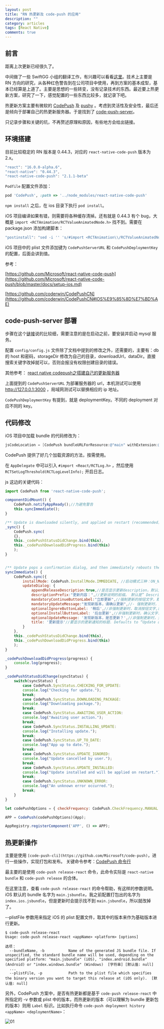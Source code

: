 ```yaml
---
layout: post
title: "RN 热更新及 code-push 的应用"
description: ""
category: articles
tags: [React Native]
comments: true
---
```


## 前言

距离上次更新已经很久了。

中间做了一些 SwiftGG 小组的翻译工作，有兴趣可以看看[这里](http://swift.gg/archives/)。技术上主要是 RN 方向的研究，从各种红色警告到在公司项目中使用，再到方案的基本成型，基本已经算是上道了。主要是思想的一些转变，没有记录技术的东西。最近要上热更新方案，研究了一下，感觉配置的一些东西比较多，就记录下吧。

热更新方案主要有微软的 [CodePush](https://microsoft.github.io/code-push/) 及 [pushy](http://update.reactnative.cn/home) 。考虑到灵活性及安全性，最后还是倾向于部署自己的热更新服务器。于是找到了 [code-push-server](https://github.com/lisong/code-push-server)。

只记录步骤和关键的坑，不再赘述原理和原因，有些地方会给出链接。

## 环境搭建

目前比较稳定的 RN 版本是 0.44.3，对应的 `react-native-code-push` 版本为 2.x。

```javascript
"react": "16.0.0-alpha.6",
"react-native": "0.44.3",
"react-native-code-push": "2.1.1-beta"
```

`Podfile` 配置文件添加：

```ruby
pod 'CodePush', :path => '../node_modules/react-native-code-push'
```

`npm install` 之后，在 ios 目录下执行 `pod install`。

iOS 项目编译如果有错，则需要将各种缓存清掉。还有就是 0.44.3 有个 bug，大概是 `import <RCTAnimation/RCTValueAnimatedNode.h>` 找不到。需要在 package.json 添加构建脚本：

```javascript
"postinstall": "sed -i '' 's/#import <RCTAnimation\\/RCTValueAnimatedNode.h>/#import \"RCTValueAnimatedNode.h\"/' ./node_modules/react-native/Libraries/NativeAnimation/RCTNativeAnimatedNodesManager.h",
```

iOS 项目中的 plist 文件添加键为 `CodePushServerURL` 和 `CodePushDeploymentKey` 的配置，后面会讲到值。

参考：

[https://github.com/Microsoft/react-native-code-push](https://github.com/Microsoft/react-native-code-push/blob/master/docs/setup-ios.md)

[https://github.com/coderwin/CodePushCN](https://github.com/coderwin/CodePushCN#IOS%E9%85%8D%E7%BD%AE)

## code-push-server 部署

步骤在这个[链接](https://github.com/lisong/code-push-server#install-from-npm-package)说的比较细，需要注意的是在启动之前，要安装并启动 mysql 服务。

配置 `config/config.js` 文件除了文档中提到的修改之外，还需要的，主要有：db 的 host 和密码，storageDir 修改为自己的目录，downloadUrl，dataDir。直接搜索关键字改掉就可以，否则会报没有权限创建目录的错误。

其他参考：
[react native codepush之搭建自己的更新服务器](http://www.jianshu.com/p/eb7fdee307dc)

上面提到的 `CodePushServerURL` 为部署服务器的 url，本机测试可以使用 http://127.0.0.1:3000 ，局域网测试可以替换相应的 ip 地址。

`CodePushDeploymentKey` 有提到，就是 deploymentKey。不同的 deployment 对应不同的 key。

## 代码修改

iOS 项目中加载 bundle 的代码修改为：

```objective-c
jsCodeLocation = [CodePush bundleURLForResource:@"main" withExtension:@"jsbundle" subdirectory:@"bundle"];
```

CodePush 提供了好几个加载资源的方法，按需使用。

在 `AppDelegate` 中可以引入 `#import <React/RCTLog.h>` ，然后使用 `RCTSetLogThreshold(RCTLogLevelInfo);` 开启日志。

js 这边的关键代码：

```javascript
import CodePush from 'react-native-code-push';

componentDidMount() {
    CodePush.notifyAppReady();//为避免警告
    this.syncImmediate();
}

/** Update is downloaded silently, and applied on restart (recommended) */
_sync() {
    CodePush.sync(
    {},
    this._codePushStatusDidChange.bind(this),
    this._codePushDownloadDidProgress.bind(this)
    );
}


/** Update pops a confirmation dialog, and then immediately reboots the app */
syncImmediate() {
    CodePush.sync({
        installMode: CodePush.InstallMode.IMMEDIATE, //启动模式三种：ON_NEXT_RESUME、ON_NEXT_RESTART、IMMEDIATE
        updateDialog: {
            appendReleaseDescription:true,//是否显示更新description，默认为false
            descriptionPrefix:"更新内容：",//更新说明的前缀。 默认是” Description:
            mandatoryContinueButtonLabel:"立即更新",//强制更新的按钮文字，默认为continue
            mandatoryUpdateMessage:"发现新版本，请确认更新",//- 强制更新时，更新通知. Defaults to “An update is available that must be installed.”.
            optionalIgnoreButtonLabel: '稍后',//非强制更新时，取消按钮文字,默认是ignore
            optionalInstallButtonLabel: '后台更新',//非强制更新时，确认文字. Defaults to “Install”
            optionalUpdateMessage: '发现新版本，是否更新？',//非强制更新时，更新通知. Defaults to “An update is available. Would you like to install it?”.
            title: '更新提示'//要显示的更新通知的标题. Defaults to “Update available”.,
        }
    },
    this._codePushStatusDidChange.bind(this),
    this._codePushDownloadDidProgress.bind(this)
    );
}

_codePushDownloadDidProgress(progress) {
    console.log(progress);
}

_codePushStatusDidChange(syncStatus) {
    switch(syncStatus) {
        case CodePush.SyncStatus.CHECKING_FOR_UPDATE:
        console.log("Checking for update.");
        break;
        case CodePush.SyncStatus.DOWNLOADING_PACKAGE:
        console.log("Downloading package.");  
        break;
        case CodePush.SyncStatus.AWAITING_USER_ACTION:
        console.log("Awaiting user action."); 
        break;
        case CodePush.SyncStatus.INSTALLING_UPDATE:
        console.log("Installing update."); 
        break;
        case CodePush.SyncStatus.UP_TO_DATE:
        console.log("App up to date.");
        break;
        case CodePush.SyncStatus.UPDATE_IGNORED:
        console.log("Update cancelled by user.");
        break;
        case CodePush.SyncStatus.UPDATE_INSTALLED:
        console.log("Update installed and will be applied on restart.");
        break;
        case CodePush.SyncStatus.UNKNOWN_ERROR:
        console.log("An unknown error occurred.");
        break;
    }
}

let codePushOptions = { checkFrequency: CodePush.CheckFrequency.MANUAL };

APP = CodePush(codePushOptions)(App);

AppRegistry.registerComponent('APP', () => APP);

```

## 热更新操作

主要是使用 `[code-push-cli](https://github.com/Microsoft/code-push)`，进行一些操作，实现打包和发布。
关键命令参考：[CodePush 命令行](https://github.com/Microsoft/code-push/blob/master/cli/README-cn.md#%E5%8F%91%E5%B8%83%E6%9B%B4%E6%96%B0-general)

最主要的是使用 `code-push release-react` 命令，此命令实际是 `react-native bundle` 和 `code-push release` 的合体。

在这里注意，查看 `code-push release-react` 的命令帮助，有这样的参数说明。iOS 默认的 bundle 名字为 `main.jsbundle`，我之前配置打包出的名字为 `index.ios.jsbundle`，但是更新时会提示找不到 `main.jsbundle`，所以就改掉了。

--plistFile 参数用来指定 iOS 的 plist 配置文件，取其中的版本来作为基础版本进行更新。

```shell
$ code-push release-react
Usage: code-push release-react <appName> <platform> [options]

选项：
  --bundleName, -b           Name of the generated JS bundle file. If unspecified, the standard bundle name will be used, depending on the specified platform: "main.jsbundle" (iOS), "index.android.bundle" (Android) or "index.windows.bundle" (Windows)  [字符串] [默认值: null]
  ...
  --plistFile, -p            Path to the plist file which specifies the binary version you want to target this release at (iOS only).  [默认值: null]
```

另外，CodePush 方案中，是否有热更新都是基于 `code-push release-react` 中所指定的 -v 参数或 plist 中的版本，而热更新的版本（可以理解为 bundle 更新包的版本）则用 `Label` 标识。比如执行命令 `code-push deployment history <appName> <deploymentName>`：

![01](https://lettleprince.github.io/images/20171020-code-push/01.png)




